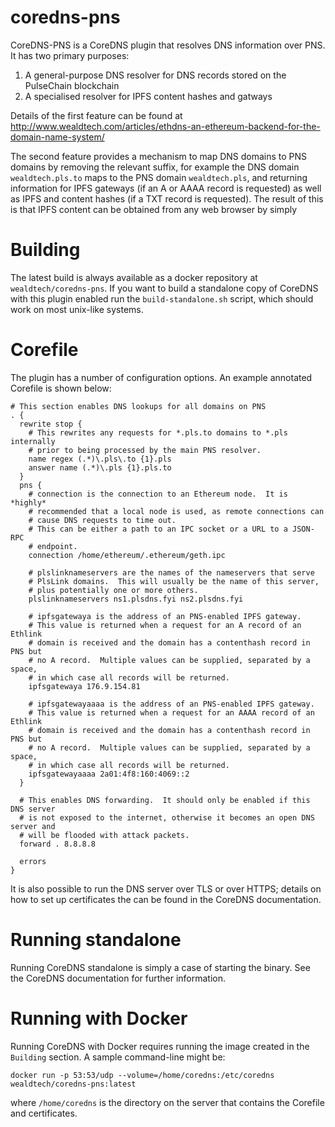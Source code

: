# coredns-pns

CoreDNS-PNS is a CoreDNS plugin that resolves DNS information over PNS.  It has two primary purposes:

  1. A general-purpose DNS resolver for DNS records stored on the PulseChain blockchain
  2. A specialised resolver for IPFS content hashes and gatways

Details of the first feature can be found at http://www.wealdtech.com/articles/ethdns-an-ethereum-backend-for-the-domain-name-system/

The second feature provides a mechanism to map DNS domains to PNS domains by removing the relevant suffix, for example the DNS domain `wealdtech.pls.to` maps to the PNS domain `wealdtech.pls`, and returning information for IPFS gateways (if an A or AAAA record is requested) as well as IPFS and content hashes (if a TXT record is requested).  The result of this is that IPFS content can be obtained from any web browser by simply 

# Building

The latest build is always available as a docker repository at `wealdtech/coredns-pns`.  If you want to build a standalone copy of CoreDNS with this plugin enabled run the `build-standalone.sh` script, which should work on most unix-like systems.

# Corefile

The plugin has a number of configuration options.  An example annotated Corefile is shown below:

```
# This section enables DNS lookups for all domains on PNS
. {
  rewrite stop {
    # This rewrites any requests for *.pls.to domains to *.pls internally
    # prior to being processed by the main PNS resolver.
    name regex (.*)\.pls\.to {1}.pls
    answer name (.*)\.pls {1}.pls.to
  }
  pns {
    # connection is the connection to an Ethereum node.  It is *highly*
    # recommended that a local node is used, as remote connections can
    # cause DNS requests to time out.
    # This can be either a path to an IPC socket or a URL to a JSON-RPC
    # endpoint.
    connection /home/ethereum/.ethereum/geth.ipc

    # plslinknameservers are the names of the nameservers that serve
    # PlsLink domains.  This will usually be the name of this server,
    # plus potentially one or more others.
    plslinknameservers ns1.plsdns.fyi ns2.plsdns.fyi

    # ipfsgatewaya is the address of an PNS-enabled IPFS gateway.
    # This value is returned when a request for an A record of an Ethlink
    # domain is received and the domain has a contenthash record in PNS but
    # no A record.  Multiple values can be supplied, separated by a space,
    # in which case all records will be returned.
    ipfsgatewaya 176.9.154.81

    # ipfsgatewayaaaa is the address of an PNS-enabled IPFS gateway.
    # This value is returned when a request for an AAAA record of an Ethlink
    # domain is received and the domain has a contenthash record in PNS but
    # no A record.  Multiple values can be supplied, separated by a space,
    # in which case all records will be returned.
    ipfsgatewayaaaa 2a01:4f8:160:4069::2
  }

  # This enables DNS forwarding.  It should only be enabled if this DNS server
  # is not exposed to the internet, otherwise it becomes an open DNS server and
  # will be flooded with attack packets.
  forward . 8.8.8.8

  errors
}
```

It is also possible to run the DNS server over TLS or over HTTPS; details on how to set up certificates the can be found in the CoreDNS documentation.

# Running standalone

Running CoreDNS standalone is simply a case of starting the binary.  See the CoreDNS documentation for further information.

# Running with Docker

Running CoreDNS with Docker requires running the image created in the `Building` section.  A sample command-line might be:

    docker run -p 53:53/udp --volume=/home/coredns:/etc/coredns wealdtech/coredns-pns:latest

where `/home/coredns` is the directory on the server that contains the Corefile and certificates.
